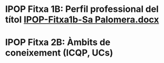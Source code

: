 # IPOP Fitxa 1B: Perfil professional del títol [IPOP-Fitxa1b-Sa Palomera.docx](https://github.com/mhornos/daw-ipop/files/14136892/IPOP-Fitxa1b-Sa.Palomera.docx)
# IPOP Fitxa 2B: Àmbits de coneixement (ICQP, UCs)

